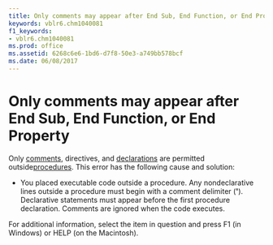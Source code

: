 ```yaml
---
title: Only comments may appear after End Sub, End Function, or End Property
keywords: vblr6.chm1040081
f1_keywords:
- vblr6.chm1040081
ms.prod: office
ms.assetid: 6268c6e6-1bd6-d7f8-50e3-a749bb578bcf
ms.date: 06/08/2017
---
```



# Only comments may appear after End Sub, End Function, or End Property

Only [comments](../../Glossary/vbe-glossary.md), directives, and [declarations](../../Glossary/vbe-glossary.md) are permitted outside[procedures](../../Glossary/vbe-glossary.md). This error has the following cause and solution:



- You placed executable code outside a procedure. Any nondeclarative lines outside a procedure must begin with a comment delimiter (**'**). Declarative statements must appear before the first procedure declaration. Comments are ignored when the code executes.
    

For additional information, select the item in question and press F1 (in Windows) or HELP (on the Macintosh).

